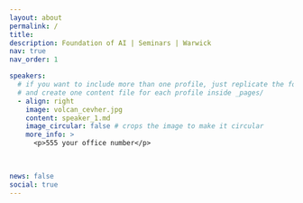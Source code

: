 ```yaml
---
layout: about
permalink: /
title: 
description: Foundation of AI | Seminars | Warwick
nav: true
nav_order: 1

speakers:
  # if you want to include more than one profile, just replicate the following block
  # and create one content file for each profile inside _pages/
  - align: right
    image: volcan_cevher.jpg
    content: speaker_1.md
    image_circular: false # crops the image to make it circular
    more_info: >
      <p>555 your office number</p>
    
 

news: false
social: true
---
```



